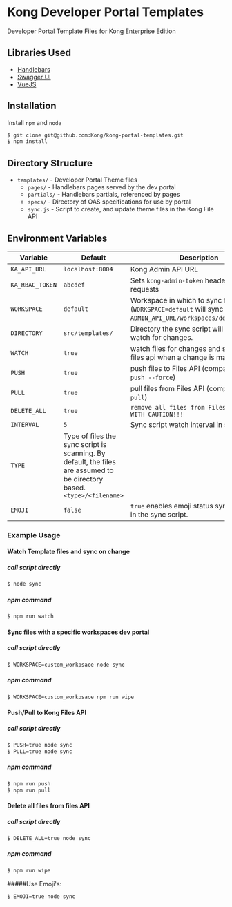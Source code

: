 # Kong Developer Portal Templates

Developer Portal Template Files for Kong Enterprise Edition

## Libraries Used

- [Handlebars](https://handlebarsjs.com/)
- [Swagger UI](https://github.com/swagger-api/swagger-ui)
- [VueJS](https://vuejs.org/)

## Installation

Install `npm` and `node`

```bash
$ git clone git@github.com:Kong/kong-portal-templates.git
$ npm install
```

## Directory Structure
- `templates/` - Developer Portal Theme files
  - `pages/` - Handlebars pages served by the dev portal
  - `partials/` - Handlebars partials, referenced by pages
  - `specs/` - Directory of OAS specifications for use by portal
  - `sync.js` - Script to create, and update theme files in the Kong File API

## Environment Variables

|Variable|Default|Description|
|---|---|---|
|`KA_API_URL`|`localhost:8004`|Kong Admin API URL|
|`KA_RBAC_TOKEN`|`abcdef`|Sets `kong-admin-token` header on file requests|
|`WORKSPACE`|`default`|Workspace in which to sync files with (`WORKSPACE=default` will sync files with `ADMIN_API_URL/workspaces/default/files`)
|`DIRECTORY`|`src/templates/`|Directory the sync script will scan and watch for changes.|
|`WATCH`|`true`|watch files for changes and sync with files api when a change is made.|
|`PUSH`|`true`|push files to Files API (compare to `git push --force`)|
|`PULL`|`true`|pull files from Files API (compare to `git pull`)|
|`DELETE_ALL`|`true`|`remove all files from Files API. USE WITH CAUTION!!!`|
|`INTERVAL`|`5`|Sync script watch interval in seconds|
|`TYPE`|Type of files the sync script is scanning. By default, the files are assumed to be directory based. `<type>/<filename>`|
|`EMOJI`|`false`|`true` enables emoji status symbol output in the sync script.|

### Example Usage

#### Watch Template files and sync on change
##### call script directly
```bash
$ node sync
```
##### npm command
```bash
$ npm run watch
```

#### Sync files with a specific workspaces dev portal
##### call script directly
```bash
$ WORKSPACE=custom_workpsace node sync
```
##### npm command
```bash
$ WORKSPACE=custom_workpsace npm run wipe
```

#### Push/Pull to Kong Files API
##### call script directly
```bash
$ PUSH=true node sync
$ PULL=true node sync
```
##### npm command
```bash
$ npm run push
$ npm run pull
```

#### Delete all files from files API
##### call script directly
```bash
$ DELETE_ALL=true node sync
```
##### npm command
```bash
$ npm run wipe
```

#####Use Emoji's:
```bash
$ EMOJI=true node sync
```
